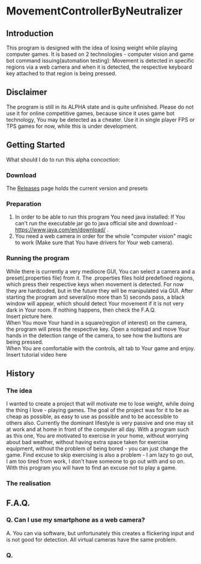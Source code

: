 # MovementControllerByNeutralizer

## Introduction
This program is designed with the idea of losing weight while playing computer games. It is based on 2 technologies - computer vision and game bot command issuing(automation testing): Movement is detected in specific regions via a web camera and when it is detected, the respective keyboard key attached to that region is being pressed.
## Disclaimer
The program is still in its ALPHA state and is quite unfinished. Please do not use it for online competitive games, because since it uses game bot technology, You may be detected as a cheater. Use it in single player FPS or TPS games for now, while this is under development.
## Getting Started
What should I do to run this alpha concoction:
### Download
The <a href="https://github.com/Neutralizer/MovementControllerByNeutralizer/releases">Releases</a> page holds the current version and presets
### Preparation
1. In order to be able to run this program You need java installed: If You can't run the executable jar go to java official site and download - https://www.java.com/en/download/ . <br>
2. You need a web camera in order for the whole "computer vision" magic to work (Make sure that You have drivers for Your web camera).<br>
### Running the program
While there is currently a very mediocre GUI, You can select a camera and a preset(.properties file) from it. The .properties files hold predefined regions, which press their respective keys when movement is detected. For now they are hardcoded, but in the future they will be manipulated via GUI. After starting the program and several(no more than 5) seconds pass, a black window will appear, which should detect Your movement if it is not very dark in Your room. If nothing happens, then check the F.A.Q. <br>
Insert picture here.<br>
When You move Your hand in a square(region of interest) on the camera, the program will press the respective key. Open a notepad and move Your hands in the detection range of the camera, to see how the buttons are being pressed.<br>
When You are comfortable with the controls, alt tab to Your game and enjoy.<br>
Insert tutorial video here<br>
## History
### The idea
I wanted to create a project that will motivate me to lose weight, while doing the thing I love - playing games. The goal of the project was for it to be as cheap as possible, as easy to use as possible and to be accessible to others also. Currently the dominant lifestyle is very passive and one may sit at work and at home in front of the computer all day. With a program such as this one, You are motivated to exercise in your home, without worrying about bad weather, without having extra space taken for exercise equipment, without the problem of being bored - you can just change the game. Find excuse to skip exercising is also a problem - I am lazy to go out, I am too tired from work, I don't have someone to go out with and so on. With this program you will have to find an excuse not to play a game.
### The realisation
## F.A.Q.
### Q. Can I use my smartphone as a web camera? <br>
A. You can via software, but unfortunately this creates a flickering input and is not good for detection. All virtual cameras have the same problem.
### Q. 
